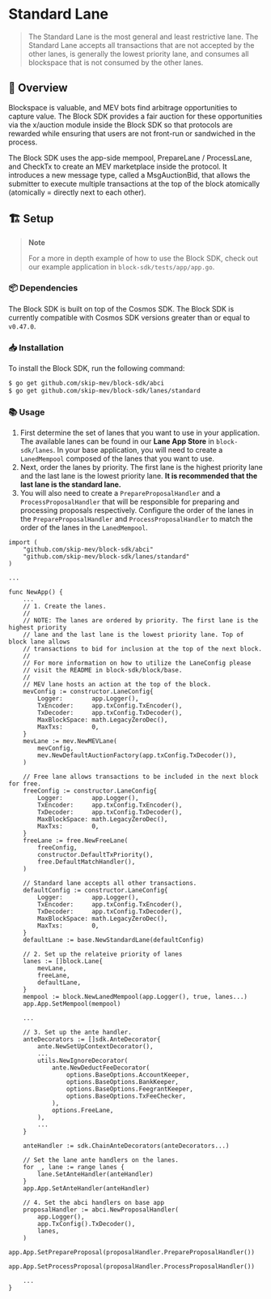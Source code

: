 # Standard Lane

> The Standard Lane is the most general and least restrictive lane. The Standard
> Lane accepts all transactions that are not accepted by the other lanes, is 
> generally the lowest priority lane, and consumes all blockspace that is not 
> consumed by the other lanes.

## 📖 Overview

Blockspace is valuable, and MEV bots find arbitrage opportunities to capture 
value. The Block SDK provides a fair auction for these opportunities via the 
x/auction module inside the Block SDK so that protocols are rewarded while 
ensuring that users are not front-run or sandwiched in the process. 

The Block SDK uses the app-side mempool, PrepareLane / ProcessLane, and CheckTx 
to create an MEV marketplace inside the protocol. It introduces a new message 
type, called a MsgAuctionBid, that allows the submitter to execute multiple 
transactions at the top of the block atomically 
(atomically = directly next to each other).

## 🏗️ Setup

> **Note**
> 
> For a more in depth example of how to use the Block SDK, check out our
> example application in `block-sdk/tests/app/app.go`.

### 📦 Dependencies

The Block SDK is built on top of the Cosmos SDK. The Block SDK is currently
compatible with Cosmos SDK versions greater than or equal to `v0.47.0`.

### 📥 Installation

To install the Block SDK, run the following command:

```bash
$ go get github.com/skip-mev/block-sdk/abci
$ go get github.com/skip-mev/block-sdk/lanes/standard
```

### 📚 Usage

1. First determine the set of lanes that you want to use in your application. The
available lanes can be found in our **Lane App Store** in `block-sdk/lanes`. In
your base application, you will need to create a `LanedMempool` composed of the
lanes that you want to use.
2. Next, order the lanes by priority. The first lane is the highest priority lane
and the last lane is the lowest priority lane. **It is recommended that the last
lane is the standard lane.**
3. You will also need to create a `PrepareProposalHandler` and a 
`ProcessProposalHandler` that will be responsible for preparing and processing 
proposals respectively. Configure the order of the lanes in the
`PrepareProposalHandler` and `ProcessProposalHandler` to match the order of the
lanes in the `LanedMempool`.

```golang
import (
    "github.com/skip-mev/block-sdk/abci"
    "github.com/skip-mev/block-sdk/lanes/standard"
)

...
```

```golang
func NewApp() {
    ...
    // 1. Create the lanes.
    //
    // NOTE: The lanes are ordered by priority. The first lane is the highest priority
    // lane and the last lane is the lowest priority lane. Top of block lane allows
    // transactions to bid for inclusion at the top of the next block.
    //
    // For more information on how to utilize the LaneConfig please
    // visit the README in block-sdk/block/base.
    //
    // MEV lane hosts an action at the top of the block.
    mevConfig := constructor.LaneConfig{
        Logger:        app.Logger(),
        TxEncoder:     app.txConfig.TxEncoder(),
        TxDecoder:     app.txConfig.TxDecoder(),
        MaxBlockSpace: math.LegacyZeroDec(), 
        MaxTxs:        0,
    }
    mevLane := mev.NewMEVLane(
        mevConfig,
        mev.NewDefaultAuctionFactory(app.txConfig.TxDecoder()),
    )

    // Free lane allows transactions to be included in the next block for free.
    freeConfig := constructor.LaneConfig{
        Logger:        app.Logger(),
        TxEncoder:     app.txConfig.TxEncoder(),
        TxDecoder:     app.txConfig.TxDecoder(),
        MaxBlockSpace: math.LegacyZeroDec(),
        MaxTxs:        0,
    }
    freeLane := free.NewFreeLane(
        freeConfig,
        constructor.DefaultTxPriority(),
        free.DefaultMatchHandler(),
    )

    // Standard lane accepts all other transactions.
    defaultConfig := constructor.LaneConfig{
        Logger:        app.Logger(),
        TxEncoder:     app.txConfig.TxEncoder(),
        TxDecoder:     app.txConfig.TxDecoder(),
        MaxBlockSpace: math.LegacyZeroDec(),
        MaxTxs:        0,
    }
    defaultLane := base.NewStandardLane(defaultConfig)

    // 2. Set up the relateive priority of lanes
    lanes := []block.Lane{
        mevLane,
        freeLane,
        defaultLane,
    }
    mempool := block.NewLanedMempool(app.Logger(), true, lanes...)
    app.App.SetMempool(mempool)

    ...

    // 3. Set up the ante handler.
    anteDecorators := []sdk.AnteDecorator{
		ante.NewSetUpContextDecorator(),
        ...
		utils.NewIgnoreDecorator(
			ante.NewDeductFeeDecorator(
				options.BaseOptions.AccountKeeper,
				options.BaseOptions.BankKeeper,
				options.BaseOptions.FeegrantKeeper,
				options.BaseOptions.TxFeeChecker,
			),
			options.FreeLane,
		),
        ...
	}

    anteHandler := sdk.ChainAnteDecorators(anteDecorators...)

    // Set the lane ante handlers on the lanes.
    for _, lane := range lanes {
        lane.SetAnteHandler(anteHandler)
    }
    app.App.SetAnteHandler(anteHandler)

    // 4. Set the abci handlers on base app
    proposalHandler := abci.NewProposalHandler(
        app.Logger(),
        app.TxConfig().TxDecoder(),
        lanes,
    )
    app.App.SetPrepareProposal(proposalHandler.PrepareProposalHandler())
    app.App.SetProcessProposal(proposalHandler.ProcessProposalHandler())

    ...
}
```
